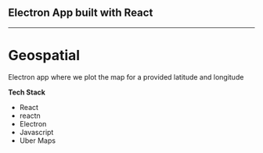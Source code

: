 ## Electron App built with React

---

# Geospatial

Electron app where we plot the map for a provided latitude and longitude

**Tech Stack**

- React
- reactn
- Electron
- Javascript
- Uber Maps
